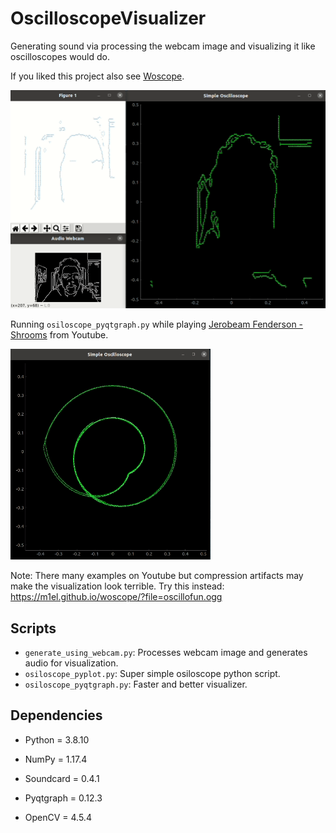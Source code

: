 # OscilloscopeVisualizer

Generating sound via processing the webcam image and visualizing it like oscilloscopes would do. 

If you liked this project also see [Woscope](https://m1el.github.io/woscope/). 

![all_apps](imgs/all_apps.gif)

Running `osiloscope_pyqtgraph.py` while playing [Jerobeam Fenderson - Shrooms](https://www.youtube.com/watch?v=19jv0HM92kw) from Youtube.

![youtube](imgs/youtube.gif)

Note: There many examples on Youtube but compression artifacts may make the visualization look terrible. Try this instead: https://m1el.github.io/woscope/?file=oscillofun.ogg



## Scripts

- `generate_using_webcam.py`: Processes webcam image and generates audio for visualization.
- `osiloscope_pyplot.py`: Super simple osiloscope python script.
- `osiloscope_pyqtgraph.py`: Faster and better visualizer.

## Dependencies

- Python = 3.8.10

- NumPy = 1.17.4
- Soundcard = 0.4.1
- Pyqtgraph = 0.12.3
- OpenCV = 4.5.4


